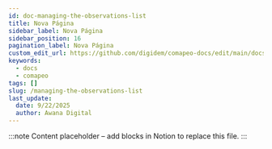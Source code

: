 ```yaml
---
id: doc-managing-the-observations-list
title: Nova Página
sidebar_label: Nova Página
sidebar_position: 16
pagination_label: Nova Página
custom_edit_url: https://github.com/digidem/comapeo-docs/edit/main/docs/reviewing-observations/managing-the-observations-list.md
keywords:
  - docs
  - comapeo
tags: []
slug: /managing-the-observations-list
last_update:
  date: 9/22/2025
  author: Awana Digital
---
```


<!-- Placeholder content generated automatically because the Notion page is missing a Website Block. -->

:::note
Content placeholder – add blocks in Notion to replace this file.
:::
